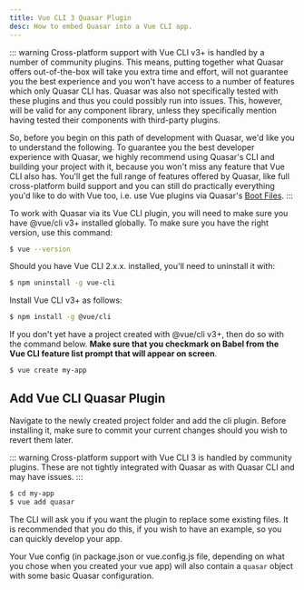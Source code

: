 ```yaml
---
title: Vue CLI 3 Quasar Plugin
desc: How to embed Quasar into a Vue CLI app.
---
```


::: warning
Cross-platform support with Vue CLI v3+ is handled by a number of community plugins. This means, putting together what Quasar offers out-of-the-box will take you extra time and effort, will not guarantee you the best experience and you won't have access to a number of features which only Quasar CLI has. Quasar was also not specifically tested with these plugins and thus you could possibly run into issues. This, however, will be valid for any component library, unless they specifically mention having tested their components with third-party plugins. 

So, before you begin on this path of development with Quasar, we'd like you to understand the following. To guarantee you the best developer experience with Quasar, we highly recommend using Quasar's CLI and building your project with it, because you won't miss any feature that Vue CLI also has. You'll get the full range of features offered by Quasar, like full cross-platform build support and you can still do practically everything you'd like to do with Vue too, i.e. use Vue plugins via Quasar's [Boot Files](/quasar-cli/cli-documentation/boot-files#Anatomy-of-an-boot-file).
:::

To work with Quasar via its Vue CLI plugin, you will need to make sure you have @vue/cli v3+ installed globally. To make sure you have the right version, use this command:

```bash
$ vue --version
```

Should you have Vue CLI 2.x.x. installed, you'll need to uninstall it with:

```bash
$ npm uninstall -g vue-cli
```

Install Vue CLI v3+ as follows:

```bash
$ npm install -g @vue/cli
```

If you don't yet have a project created with @vue/cli v3+, then do so with the command below. **Make sure that you checkmark on Babel from the Vue CLI feature list prompt that will appear on screen**.

```bash
$ vue create my-app
```

## Add Vue CLI Quasar Plugin
Navigate to the newly created project folder and add the cli plugin. Before installing it, make sure to commit your current changes should you wish to revert them later.

::: warning
Cross-platform support with Vue CLI 3 is handled by community plugins. These are not tightly integrated with Quasar as with Quasar CLI and may have issues.
:::

```bash
$ cd my-app
$ vue add quasar
```

The CLI will ask you if you want the plugin to replace some existing files. It is recommended that you do this, if you wish to have an example, so you can quickly develop your app.

Your Vue config (in package.json or vue.config.js file, depending on what you chose when you created your vue app) will also contain a `quasar` object with some basic Quasar configuration.
